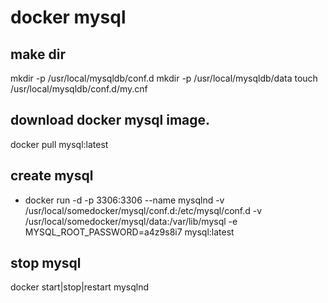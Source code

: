 docker mysql
====================

## make dir
mkdir -p /usr/local/mysqldb/conf.d
mkdir -p /usr/local/mysqldb/data
touch /usr/local/mysqldb/conf.d/my.cnf

## download docker mysql image.
docker pull mysql:latest

## create mysql 
* docker run -d -p 3306:3306 --name mysqlnd -v /usr/local/somedocker/mysql/conf.d:/etc/mysql/conf.d -v /usr/local/somedocker/mysql/data:/var/lib/mysql -e MYSQL_ROOT_PASSWORD=a4z9s8i7 mysql:latest

## stop mysql
docker start|stop|restart mysqlnd

